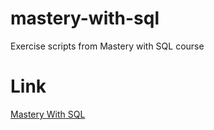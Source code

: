 # mastery-with-sql
Exercise scripts from Mastery with SQL course

# Link
[Mastery With SQL](https://www.masterywithsql.com/)